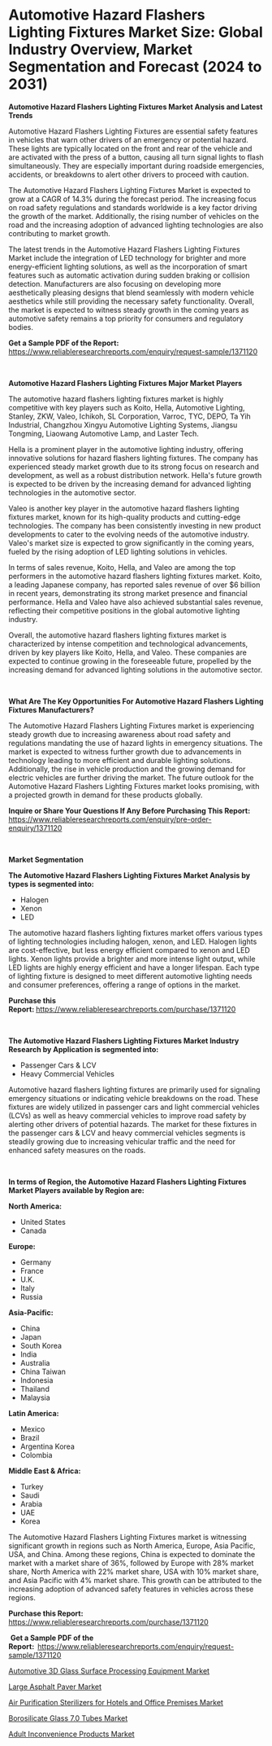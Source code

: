 <p><h1>Automotive Hazard Flashers Lighting Fixtures Market Size: Global Industry Overview, Market Segmentation and Forecast (2024 to 2031)</h1></p><p><strong>Automotive Hazard Flashers Lighting Fixtures Market Analysis and Latest Trends</strong></p>
<p><p>Automotive Hazard Flashers Lighting Fixtures are essential safety features in vehicles that warn other drivers of an emergency or potential hazard. These lights are typically located on the front and rear of the vehicle and are activated with the press of a button, causing all turn signal lights to flash simultaneously. They are especially important during roadside emergencies, accidents, or breakdowns to alert other drivers to proceed with caution.</p><p>The Automotive Hazard Flashers Lighting Fixtures Market is expected to grow at a CAGR of 14.3% during the forecast period. The increasing focus on road safety regulations and standards worldwide is a key factor driving the growth of the market. Additionally, the rising number of vehicles on the road and the increasing adoption of advanced lighting technologies are also contributing to market growth.</p><p>The latest trends in the Automotive Hazard Flashers Lighting Fixtures Market include the integration of LED technology for brighter and more energy-efficient lighting solutions, as well as the incorporation of smart features such as automatic activation during sudden braking or collision detection. Manufacturers are also focusing on developing more aesthetically pleasing designs that blend seamlessly with modern vehicle aesthetics while still providing the necessary safety functionality. Overall, the market is expected to witness steady growth in the coming years as automotive safety remains a top priority for consumers and regulatory bodies.</p></p>
<p><strong>Get a Sample PDF of the Report:&nbsp;</strong> <a href="https://www.reliableresearchreports.com/enquiry/request-sample/1371120">https://www.reliableresearchreports.com/enquiry/request-sample/1371120</a></p>
<p>&nbsp;</p>
<p><strong>Automotive Hazard Flashers Lighting Fixtures Major Market Players</strong></p>
<p><p>The automotive hazard flashers lighting fixtures market is highly competitive with key players such as Koito, Hella, Automotive Lighting, Stanley, ZKW, Valeo, Ichikoh, SL Corporation, Varroc, TYC, DEPO, Ta Yih Industrial, Changzhou Xingyu Automotive Lighting Systems, Jiangsu Tongming, Liaowang Automotive Lamp, and Laster Tech.</p><p>Hella is a prominent player in the automotive lighting industry, offering innovative solutions for hazard flashers lighting fixtures. The company has experienced steady market growth due to its strong focus on research and development, as well as a robust distribution network. Hella's future growth is expected to be driven by the increasing demand for advanced lighting technologies in the automotive sector.</p><p>Valeo is another key player in the automotive hazard flashers lighting fixtures market, known for its high-quality products and cutting-edge technologies. The company has been consistently investing in new product developments to cater to the evolving needs of the automotive industry. Valeo's market size is expected to grow significantly in the coming years, fueled by the rising adoption of LED lighting solutions in vehicles.</p><p>In terms of sales revenue, Koito, Hella, and Valeo are among the top performers in the automotive hazard flashers lighting fixtures market. Koito, a leading Japanese company, has reported sales revenue of over $6 billion in recent years, demonstrating its strong market presence and financial performance. Hella and Valeo have also achieved substantial sales revenue, reflecting their competitive positions in the global automotive lighting industry.</p><p>Overall, the automotive hazard flashers lighting fixtures market is characterized by intense competition and technological advancements, driven by key players like Koito, Hella, and Valeo. These companies are expected to continue growing in the foreseeable future, propelled by the increasing demand for advanced lighting solutions in the automotive sector.</p></p>
<p>&nbsp;</p>
<p><strong>What Are The Key Opportunities For Automotive Hazard Flashers Lighting Fixtures Manufacturers?</strong></p>
<p><p>The Automotive Hazard Flashers Lighting Fixtures market is experiencing steady growth due to increasing awareness about road safety and regulations mandating the use of hazard lights in emergency situations. The market is expected to witness further growth due to advancements in technology leading to more efficient and durable lighting solutions. Additionally, the rise in vehicle production and the growing demand for electric vehicles are further driving the market. The future outlook for the Automotive Hazard Flashers Lighting Fixtures market looks promising, with a projected growth in demand for these products globally.</p></p>
<p><strong>Inquire or Share Your Questions If Any Before Purchasing This Report:</strong> <a href="https://www.reliableresearchreports.com/enquiry/pre-order-enquiry/1371120">https://www.reliableresearchreports.com/enquiry/pre-order-enquiry/1371120</a></p>
<p>&nbsp;</p>
<p><strong>Market Segmentation</strong></p>
<p><strong>The Automotive Hazard Flashers Lighting Fixtures Market Analysis by types is segmented into:</strong></p>
<p><ul><li>Halogen</li><li>Xenon</li><li>LED</li></ul></p>
<p><p>The automotive hazard flashers lighting fixtures market offers various types of lighting technologies including halogen, xenon, and LED. Halogen lights are cost-effective, but less energy efficient compared to xenon and LED lights. Xenon lights provide a brighter and more intense light output, while LED lights are highly energy efficient and have a longer lifespan. Each type of lighting fixture is designed to meet different automotive lighting needs and consumer preferences, offering a range of options in the market.</p></p>
<p><strong>Purchase this Report:&nbsp;</strong><a href="https://www.reliableresearchreports.com/purchase/1371120">https://www.reliableresearchreports.com/purchase/1371120</a></p>
<p>&nbsp;</p>
<p><strong>The Automotive Hazard Flashers Lighting Fixtures Market Industry Research by Application is segmented into:</strong></p>
<p><ul><li>Passenger Cars & LCV</li><li>Heavy Commercial Vehicles</li></ul></p>
<p><p>Automotive hazard flashers lighting fixtures are primarily used for signaling emergency situations or indicating vehicle breakdowns on the road. These fixtures are widely utilized in passenger cars and light commercial vehicles (LCVs) as well as heavy commercial vehicles to improve road safety by alerting other drivers of potential hazards. The market for these fixtures in the passenger cars & LCV and heavy commercial vehicles segments is steadily growing due to increasing vehicular traffic and the need for enhanced safety measures on the roads.</p></p>
<p>&nbsp;</p>
<p><strong>In terms of Region, the Automotive Hazard Flashers Lighting Fixtures Market Players available by Region are:</strong></p>
<p>
    <p> <strong> North America: </strong>
        <ul>
            <li>United States</li>
            <li>Canada</li>
        </ul>
        </p> 
    <p> <strong> Europe: </strong>
        <ul>
            <li>Germany</li>
            <li>France</li>
            <li>U.K.</li>
            <li>Italy</li>
            <li>Russia</li>
        </ul>
        </p> 
    <p> <strong> Asia-Pacific: </strong>
        <ul>
            <li>China</li>
            <li>Japan</li>
            <li>South Korea</li>
            <li>India</li>
            <li>Australia</li>
            <li>China Taiwan</li>
            <li>Indonesia</li>
            <li>Thailand</li>
            <li>Malaysia</li>
        </ul>
        </p> 
    <p> <strong> Latin America: </strong>
        <ul>
            <li>Mexico</li>
            <li>Brazil</li>
            <li>Argentina Korea</li>
            <li>Colombia</li>
        </ul>
        </p> 
    <p> <strong> Middle East & Africa: </strong>
        <ul>
            <li>Turkey</li>
            <li>Saudi</li>
            <li>Arabia</li>
            <li>UAE</li>
            <li>Korea</li>
        </ul>
    </p>
    </p>
<p><p>The Automotive Hazard Flashers Lighting Fixtures market is witnessing significant growth in regions such as North America, Europe, Asia Pacific, USA, and China. Among these regions, China is expected to dominate the market with a market share of 36%, followed by Europe with 28% market share, North America with 22% market share, USA with 10% market share, and Asia Pacific with 4% market share. This growth can be attributed to the increasing adoption of advanced safety features in vehicles across these regions.</p></p>
<p><strong>Purchase this Report: </strong><a href="https://www.reliableresearchreports.com/purchase/1371120">https://www.reliableresearchreports.com/purchase/1371120</a></p>
<p>&nbsp;<strong>Get a Sample PDF of the Report:&nbsp;&nbsp;</strong><a href="https://www.reliableresearchreports.com/enquiry/request-sample/1371120">https://www.reliableresearchreports.com/enquiry/request-sample/1371120</a></p>
<p><strong></strong></p>
<p><p><a href="https://medium.com/@joanobrien1990/automotive-3d-glass-surface-processing-equipment-market-trends-forecast-and-competitive-analysis-491b02d493fa">Automotive 3D Glass Surface Processing Equipment Market</a></p><p><a href="https://medium.com/@kathyfisher51/large-asphalt-paver-nbsp-market-focuses-on-market-share-size-and-projected-forecast-till-2031-dbe9c8376bf5">Large Asphalt Paver Market</a></p><p><a href="https://medium.com/@joanobrien1990/air-purification-sterilizers-for-hotels-and-office-premises-market-report-reveals-the-latest-trends-9008c5ad638f">Air Purification Sterilizers for Hotels and Office Premises Market</a></p><p><a href="https://github.com/derrinmiltonellis35gcl/Market-Research-Report-List-1/blob/main/borosilicate-glass-70-tubes-market.md">Borosilicate Glass 7.0 Tubes Market</a></p><p><a href="https://github.com/khansimonweber1lqujlwoz15d/Market-Research-Report-List-1/blob/main/adult-inconvenience-products-market.md">Adult Inconvenience Products Market</a></p></p>